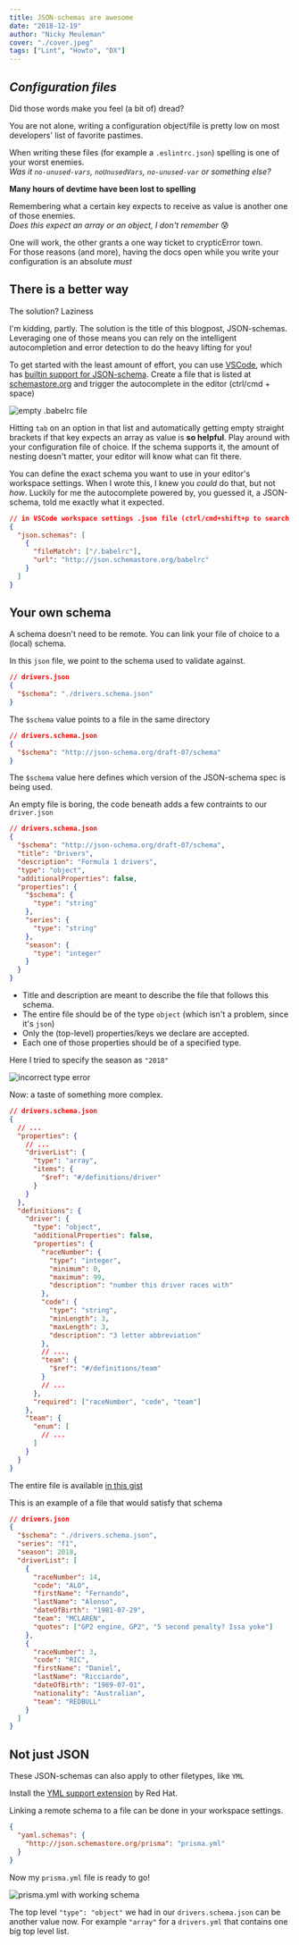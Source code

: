 ```yaml
---
title: JSON-schemas are awesome
date: "2018-12-19"
author: "Nicky Meuleman"
cover: "./cover.jpeg"
tags: ["Lint", "Howto", "DX"]
---
```


## _**Configuration files**_

Did those words make you feel (a bit of) dread?

You are not alone, writing a configuration object/file is pretty low on most developers' list of favorite pastimes.

When writing these files (for example a `.eslintrc.json`) spelling is one of your worst enemies.  
_Was it `no-unused-vars`, `noUnusedVars`, `no-unused-var` or something else?_

**Many hours of devtime have been lost to spelling**

Remembering what a certain key expects to receive as value is another one of those enemies.  
_Does this expect an array or an object, I don't remember_ 😰

One will work, the other grants a one way ticket to crypticError town.  
For those reasons (and more), having the docs open while you write your configuration is an absolute _must_

## There is a better way

The solution? Laziness

I'm kidding, partly. The solution is the title of this blogpost, JSON-schemas.
Leveraging one of those means you can rely on the intelligent autocompletion and error detection to do the heavy lifting for you!

To get started with the least amount of effort, you can use [VSCode](https://code.visualstudio.com/), which has [builtin support for JSON-schema](https://json-schema.org/implementations.html#editors). Create a file that is listed at [schemastore.org](http://schemastore.org/json/) and trigger the autocomplete in the editor (ctrl/cmd + space)

![empty .babelrc file](./empty-babelrc.png)

Hitting `tab` on an option in that list and automatically getting empty straight brackets if that key expects an array as value is **so helpful**.
Play around with your configuration file of choice. If the schema supports it, the amount of nesting doesn't matter, your editor will know what can fit there.

You can define the exact schema you want to use in your editor's workspace settings.
When I wrote this, I knew you _could_ do that, but not _how_.
Luckily for me the autocomplete powered by, you guessed it, a JSON-schema, told me exactly what it expected.

```json
// in VSCode workspace settings .json file (ctrl/cmd+shift+p to search for it)
{
  "json.schemas": [
    {
      "fileMatch": ["/.babelrc"],
      "url": "http://json.schemastore.org/babelrc"
    }
  ]
}
```

## Your own schema

A schema doesn't need to be remote. You can link your file of choice to a (local) schema.

In this `json` file, we point to the schema used to validate against.

```json
// drivers.json
{
  "$schema": "./drivers.schema.json"
}
```

The `$schema` value points to a file in the same directory

```json
// drivers.schema.json
{
  "$schema": "http://json-schema.org/draft-07/schema"
}
```

The `$schema` value here defines which version of the JSON-schema spec is being used.

An empty file is boring, the code beneath adds a few contraints to our `driver.json`

```json
// drivers.schema.json
{
  "$schema": "http://json-schema.org/draft-07/schema",
  "title": "Drivers",
  "description": "Formula 1 drivers",
  "type": "object",
  "additionalProperties": false,
  "properties": {
    "$schema": {
      "type": "string"
    },
    "series": {
      "type": "string"
    },
    "season": {
      "type": "integer"
    }
  }
}
```

- Title and description are meant to describe the file that follows this schema.
- The entire file should be of the type `object` (which isn't a problem, since it's `json`)
- Only the (top-level) properties/keys we declare are accepted.
- Each one of those properties should be of a specified type.

Here I tried to specify the season as `"2018"`

![incorrect type error](expected-integer.png)

Now: a taste of something more complex.

```json
// drivers.schema.json
{
  // ...
  "properties": {
    // ...
    "driverList": {
      "type": "array",
      "items": {
        "$ref": "#/definitions/driver"
      }
    }
  },
  "definitions": {
    "driver": {
      "type": "object",
      "additionalProperties": false,
      "properties": {
        "raceNumber": {
          "type": "integer",
          "minimum": 0,
          "maximum": 99,
          "description": "number this driver races with"
        },
        "code": {
          "type": "string",
          "minLength": 3,
          "maxLength": 3,
          "description": "3 letter abbreviation"
        },
        // ...,
        "team": {
          "$ref": "#/definitions/team"
        }
        // ...
      },
      "required": ["raceNumber", "code", "team"]
    },
    "team": {
      "enum": [
        // ...
      ]
    }
  }
}
```

The entire file is available [in this gist](https://gist.github.com/NickyMeuleman/f18b70684e12697d71b4178ad1403988#file-drivers-schema-json)

This is an example of a file that would satisfy that schema

```json
// drivers.json
{
  "$schema": "./drivers.schema.json",
  "series": "f1",
  "season": 2018,
  "driverList": [
    {
      "raceNumber": 14,
      "code": "ALO",
      "firstName": "Fernando",
      "lastName": "Alonso",
      "dateOfBirth": "1981-07-29",
      "team": "MCLAREN",
      "quotes": ["GP2 engine, GP2", "5 second penalty? Issa yoke"]
    },
    {
      "raceNumber": 3,
      "code": "RIC",
      "firstName": "Daniel",
      "lastName": "Ricciardo",
      "dateOfBirth": "1989-07-01",
      "nationality": "Australian",
      "team": "REDBULL"
    }
  ]
}
```

## Not just JSON

These JSON-schemas can also apply to other filetypes, like `YML`

Install the [YML support extension](https://marketplace.visualstudio.com/items?itemName=redhat.vscode-yaml) by Red Hat.

Linking a remote schema to a file can be done in your workspace settings.

```json
{
  "yaml.schemas": {
    "http://json.schemastore.org/prisma": "prisma.yml"
  }
}
```

Now my `prisma.yml` file is ready to go!

![prisma.yml with working schema](prismayml.png)

The top level `"type": "object"` we had in our `drivers.schema.json` can be another value now.
For example `"array"` for a `drivers.yml` that contains one big top level list.
